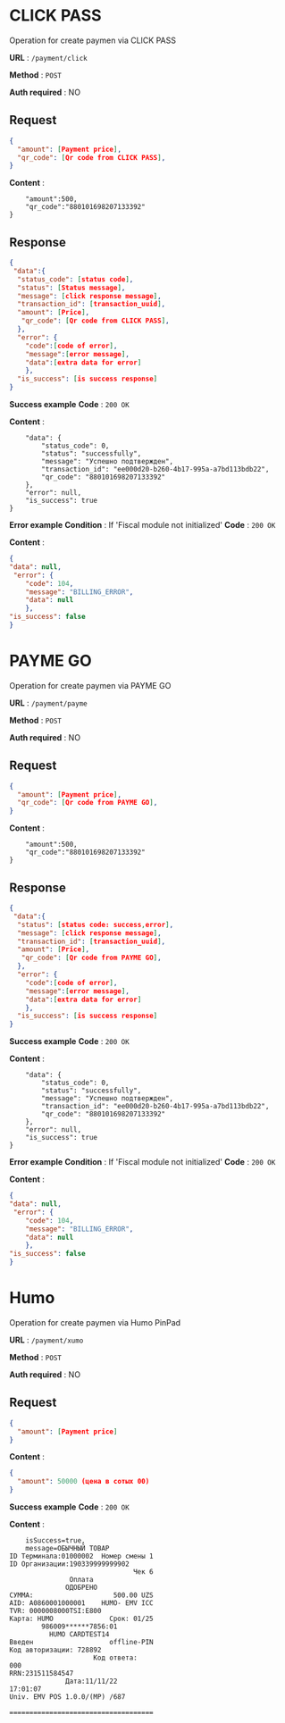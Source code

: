 # CLICK PASS

Operation for create paymen via CLICK PASS

**URL** : `/payment/click`

**Method** : `POST`

**Auth required** : NO
## Request 
```json
{
  "amount": [Payment price],
  "qr_code": [Qr code from CLICK PASS],
}
```
**Content** :
```{
	"amount":500,
	"qr_code":"880101698207133392"
}
```

## Response

```json
{
 "data":{
  "status_code": [status code], 
  "status": [Status message],
  "message": [click response message],
  "transaction_id": [transaction_uuid],
  "amount": [Price],
   "qr_code": [Qr code from CLICK PASS],
  },
  "error": {
    "code":[code of error],
    "message":[error message],
    "data":[extra data for error]
    },
  "is_success": [is success response] 
}
```

**Success example**
**Code** : `200 OK`

**Content** :
```{
    "data": {
        "status_code": 0,
        "status": "successfully",
        "message": "Успешно подтвержден",
        "transaction_id": "ee000d20-b260-4b17-995a-a7bd113bdb22",
        "qr_code": "880101698207133392"
    },
    "error": null,
    "is_success": true
}
```
**Error example**
**Condition** : If 'Fiscal module not initialized'
**Code** : `200 OK`

**Content** :
```json
{
"data": null,
 "error": {
    "code": 104,
    "message": "BILLING_ERROR",
    "data": null
    },
"is_success": false 
}
```


# PAYME GO

Operation for create paymen via PAYME GO

**URL** : `/payment/payme`

**Method** : `POST`

**Auth required** : NO
## Request 
```json
{
  "amount": [Payment price],
  "qr_code": [Qr code from PAYME GO],
}
```
**Content** :
```{
	"amount":500,
	"qr_code":"880101698207133392"
}
```

## Response

```json
{
 "data":{
  "status": [status code: success,error], 
  "message": [click response message],
  "transaction_id": [transaction_uuid],
  "amount": [Price],
   "qr_code": [Qr code from PAYME GO],
  },
  "error": {
    "code":[code of error],
    "message":[error message],
    "data":[extra data for error]
    },
  "is_success": [is success response] 
}
```

**Success example**
**Code** : `200 OK`

**Content** :
```{
    "data": {
        "status_code": 0,
        "status": "successfully",
        "message": "Успешно подтвержден",
        "transaction_id": "ee000d20-b260-4b17-995a-a7bd113bdb22",
        "qr_code": "880101698207133392"
    },
    "error": null,
    "is_success": true
}
```
**Error example**
**Condition** : If 'Fiscal module not initialized'
**Code** : `200 OK`

**Content** :
```json
{
"data": null,
 "error": {
    "code": 104,
    "message": "BILLING_ERROR",
    "data": null
    },
"is_success": false 
}
```

# Humo

Operation for create paymen via Humo PinPad

**URL** : `/payment/xumo`

**Method** : `POST`

**Auth required** : NO
## Request 
```json
{
  "amount": [Payment price]
}
```
**Content** :
```json
{
  "amount": 50000 (цена в сотых 00)
}
```

**Success example**
**Code** : `200 OK`

**Content** :
```{
	isSuccess=true, 
	message=ОБЫЧНЫЙ ТОВАР
ID Терминала:01000002  Номер смены 1
ID Организации:190339999999902 
                               Чек 6
               Оплата
              ОДОБРЕНО
СУММА:                    500.00 UZS
AID: A0860001000001    HUMO- EMV ICC
TVR: 0000008000TSI:E800
Карта: HUMO              Срок: 01/25
        986009******7856:01
          HUMO CARDTEST14
Введен                   offline-PIN
Код авторизации: 728892 
                     Код ответа:
000
RRN:231511584547 
              Дата:11/11/22
17:01:07
Univ. EMV POS 1.0.0/(MP) /687
 
====================================
```
